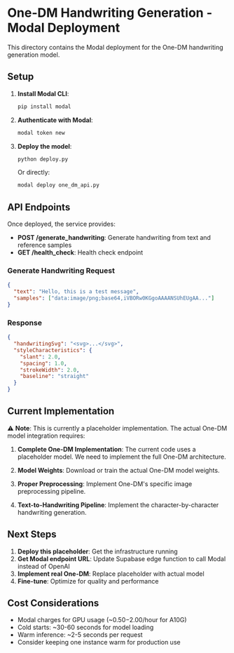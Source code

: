 # One-DM Handwriting Generation - Modal Deployment

This directory contains the Modal deployment for the One-DM handwriting generation model.

## Setup

1. **Install Modal CLI**:
   ```bash
   pip install modal
   ```

2. **Authenticate with Modal**:
   ```bash
   modal token new
   ```

3. **Deploy the model**:
   ```bash
   python deploy.py
   ```
   
   Or directly:
   ```bash
   modal deploy one_dm_api.py
   ```

## API Endpoints

Once deployed, the service provides:

- **POST /generate_handwriting**: Generate handwriting from text and reference samples
- **GET /health_check**: Health check endpoint

### Generate Handwriting Request

```json
{
  "text": "Hello, this is a test message",
  "samples": ["data:image/png;base64,iVBORw0KGgoAAAANSUhEUgAA..."]
}
```

### Response

```json
{
  "handwritingSvg": "<svg>...</svg>",
  "styleCharacteristics": {
    "slant": 2.0,
    "spacing": 1.0,
    "strokeWidth": 2.0,
    "baseline": "straight"
  }
}
```

## Current Implementation

⚠️ **Note**: This is currently a placeholder implementation. The actual One-DM model integration requires:

1. **Complete One-DM Implementation**: The current code uses a placeholder model. We need to implement the full One-DM architecture.

2. **Model Weights**: Download or train the actual One-DM model weights.

3. **Proper Preprocessing**: Implement One-DM's specific image preprocessing pipeline.

4. **Text-to-Handwriting Pipeline**: Implement the character-by-character handwriting generation.

## Next Steps

1. **Deploy this placeholder**: Get the infrastructure running
2. **Get Modal endpoint URL**: Update Supabase edge function to call Modal instead of OpenAI
3. **Implement real One-DM**: Replace placeholder with actual model
4. **Fine-tune**: Optimize for quality and performance

## Cost Considerations

- Modal charges for GPU usage (~$0.50-$2.00/hour for A10G)
- Cold starts: ~30-60 seconds for model loading
- Warm inference: ~2-5 seconds per request
- Consider keeping one instance warm for production use